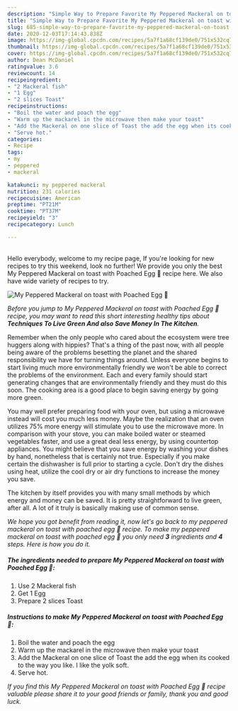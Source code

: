 ```yaml
---
description: "Simple Way to Prepare Favorite My Peppered Mackeral on toast with Poached Egg 🥰"
title: "Simple Way to Prepare Favorite My Peppered Mackeral on toast with Poached Egg 🥰"
slug: 685-simple-way-to-prepare-favorite-my-peppered-mackeral-on-toast-with-poached-egg
date: 2020-12-03T17:14:43.838Z
image: https://img-global.cpcdn.com/recipes/5a7f1a68cf139de0/751x532cq70/my-peppered-mackeral-on-toast-with-poached-egg-🥰-recipe-main-photo.jpg
thumbnail: https://img-global.cpcdn.com/recipes/5a7f1a68cf139de0/751x532cq70/my-peppered-mackeral-on-toast-with-poached-egg-🥰-recipe-main-photo.jpg
cover: https://img-global.cpcdn.com/recipes/5a7f1a68cf139de0/751x532cq70/my-peppered-mackeral-on-toast-with-poached-egg-🥰-recipe-main-photo.jpg
author: Dean McDaniel
ratingvalue: 3.6
reviewcount: 14
recipeingredient:
- "2 Mackeral fish"
- "1 Egg"
- "2 slices Toast"
recipeinstructions:
- "Boil the water and poach the egg"
- "Warm up the mackarel in the microwave then make your toast"
- "Add the Mackeral on one slice of Toast the add the egg when its cooked to the way you like. I like the yolk soft."
- "Serve hot."
categories:
- Recipe
tags:
- my
- peppered
- mackeral

katakunci: my peppered mackeral 
nutrition: 231 calories
recipecuisine: American
preptime: "PT21M"
cooktime: "PT37M"
recipeyield: "3"
recipecategory: Lunch

---
```

<br>
Hello everybody, welcome to my recipe page, If you're looking for new recipes to try this weekend, look no further! We provide you only the best My Peppered Mackeral on toast with Poached Egg 🥰 recipe here. We also have wide variety of recipes to try.
<br>


![My Peppered Mackeral on toast with Poached Egg 🥰](https://img-global.cpcdn.com/recipes/5a7f1a68cf139de0/751x532cq70/my-peppered-mackeral-on-toast-with-poached-egg-🥰-recipe-main-photo.jpg)

<i>Before you jump to My Peppered Mackeral on toast with Poached Egg 🥰 recipe, you may want to read this short interesting healthy tips about 
<strong>Techniques To Live Green And also Save Money In The Kitchen</strong>.</i>
</br>

Remember when the only people who cared about the ecosystem were tree huggers along with hippies? That's a thing of the past now, with all people being aware of the problems besetting the planet and the shared responsibility we have for turning things around. Unless everyone begins to start living much more environmentally friendly we won't be able to correct the problems of the environment. Each and every family should start generating changes that are environmentally friendly and they must do this soon. The cooking area is a good place to begin saving energy by going more green.

You may well prefer preparing food with your oven, but using a microwave instead will cost you much less money. Maybe the realization that an oven utilizes 75% more energy will stimulate you to use the microwave more. In comparison with your stove, you can make boiled water or steamed vegetables faster, and use a great deal less energy, by using countertop appliances. You might believe that you save energy by washing your dishes by hand, nonetheless that is certainly not true. Especially if you make certain the dishwasher is full prior to starting a cycle. Don't dry the dishes using heat, utilize the cool dry or air dry functions to increase the money you save.

The kitchen by itself provides you with many small methods by which energy and money can be saved. It is pretty straightforward to live green, after all. A lot of it truly is basically making use of common sense.


<i>We hope you got benefit from reading it, now let's go back to my peppered mackeral on toast with poached egg 🥰 recipe. To make my peppered mackeral on toast with poached egg 🥰 you only need <strong>3</strong> ingredients and <strong>4</strong> steps. Here is how you do it.
</i>

##### The ingredients needed to prepare My Peppered Mackeral on toast with Poached Egg 🥰:

1. Use 2 Mackeral fish
1. Get 1 Egg
1. Prepare 2 slices Toast


##### Instructions to make My Peppered Mackeral on toast with Poached Egg 🥰:

1. Boil the water and poach the egg
1. Warm up the mackarel in the microwave then make your toast
1. Add the Mackeral on one slice of Toast the add the egg when its cooked to the way you like. I like the yolk soft.
1. Serve hot.


<i>If you find this My Peppered Mackeral on toast with Poached Egg 🥰 recipe valuable please share it to your good friends or family, thank you and good luck.</i>
